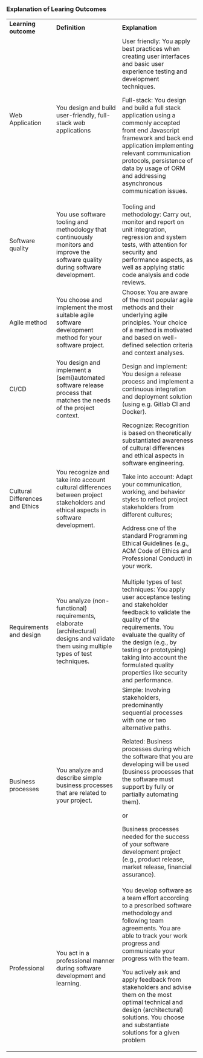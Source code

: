 ### Explanation of Learing Outcomes

<table>
  <tr>
    <td align="left"><strong>Learning outcome</strong></td>
    <td align="left"><strong>Definition</strong></td>
    <td align="left"><strong>Explanation</strong></td>
  </tr>
  <tr>
  <td align="left">Web Application</td>
  <td align="left">You design and build user-friendly, full-stack web applications</td>
  <td align="left">User friendly: You apply best practices when creating user interfaces and basic user experience testing and development techniques.

Full-stack: You design and build a full stack application using a commonly accepted front end Javascript framework and back end application implementing relevant communication protocols, persistence of data by usage of ORM and addressing asynchronous communication issues.

  </td>
</tr>

  <tr>
    <td align="left">Software quality</a></td>
    <td align="left">You use software tooling and methodology that continuously monitors and improve the software quality during software development.</a></td>
    <td align="left">Tooling and methodology: Carry out, monitor and report on unit integration, regression and system tests, with attention for security and performance aspects, as well as applying static code analysis and code reviews.

  </td>
  </tr>
  <tr>
    <td align="left">Agile method</a></td>
    <td align="left">You choose and implement the most suitable agile software development method for your software project.</a></td>
    <td align="left">Choose: You are aware of the most popular agile methods and their underlying agile principles. Your choice of a method is motivated and based on well-defined selection criteria and context analyses.

  </td>
  </tr>
  <tr>
    <td align="left">CI/CD</a></td>
    <td align="left">You design and implement a (semi)automated software release process that matches the needs of the project context.</a></td>
    <td align="left">Design and implement: You design a release process and implement a continuous integration and deployment solution (using e.g. Gitlab CI and Docker).

  </td>
  </tr>
  <tr>
    <td align="left">Cultural Differences and Ethics</a></td>
    <td align="left">You recognize and take into account cultural differences between project stakeholders and ethical aspects in software development.</a></td>
    <td align="left">Recognize: Recognition is based on theoretically substantiated awareness of cultural differences and ethical aspects in software engineering.

Take into account: Adapt your communication, working, and behavior styles to reflect project stakeholders from different cultures;

Address one of the standard Programming Ethical Guidelines (e.g., ACM Code of Ethics and Professional Conduct) in your work.

  </td>
  </tr>
  <tr>
    <td align="left">Requirements and design</a></td>
    <td align="left">You analyze (non-functional) requirements, elaborate (architectural) designs and validate them using multiple types of test techniques.</a></td>
    <td align="left">Multiple types of test techniques: You apply user acceptance testing and stakeholder feedback to validate the quality of the requirements. You evaluate the quality of the design (e.g., by testing or prototyping) taking into account the formulated quality properties like security and performance.

  </td>
  </tr>
  <tr>
    <td align="left">Business processes</a></td>
    <td align="left">You analyze and describe simple business processes that are related to your project.</a></td>
    <td align="left">Simple: Involving stakeholders, predominantly sequential processes with one or two alternative paths.

Related: Business processes during which the software that you are developing will be used (business processes that the software must support by fully or partially automating them).

or

Business processes needed for the success of your software development project (e.g., product release, market release, financial assurance).

  </td>
  </tr>
  <tr>
    <td align="left">Professional</a></td>
    <td align="left">You act in a professional manner during software development and learning.</a></td>
    <td align="left">You develop software as a team effort according to a prescribed software methodology and following team agreements. You are able to track your work progress and communicate your progress with the team.

You actively ask and apply feedback from stakeholders and advise them on the most optimal technical and design (architectural) solutions.
You choose and substantiate solutions for a given problem

  </td>
  </tr>
</table>

